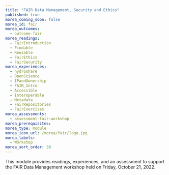 ```yaml
---
title: "FAIR Data Management, Security and Ethics"
published: true
morea_coming_soon: false
morea_id: fair
morea_outcomes:
  - outcome-fair
morea_readings:
  - FairIntroduction
  - Findable
  - Reusable
  - FairEthics
  - FairSecurity
morea_experiences:
  - hydroshare
  - OpenScience
  - IPandOwnership
  - FAIR_Intro
  - Accessible
  - Interoperable
  - Metadata
  - FairRepositories
  - FairExercises
morea_assessments:
  - assessment-fair-workshop
morea_prerequisites:
morea_type: module
morea_icon_url: /morea/fair/logo.jpg
morea_labels:
  - Workshop
morea_sort_order: 30
---
```


This module provides readings, experiences, and an assessment to support the FAIR Data Management workshop held on Friday, October 21, 2022.  
